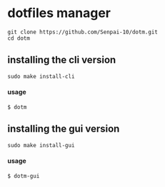 # dotfiles manager

```
git clone https://github.com/Senpai-10/dotm.git
cd dotm
```

## **installing the cli version**

```
sudo make install-cli
```

#### usage

`$ dotm`

## **installing the gui version**

```
sudo make install-gui
```

#### usage

`$ dotm-gui`
